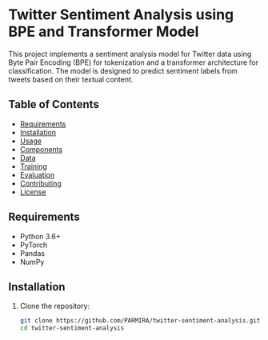 # Twitter Sentiment Analysis using BPE and Transformer Model

This project implements a sentiment analysis model for Twitter data using Byte Pair Encoding (BPE) for tokenization and a transformer architecture for classification. The model is designed to predict sentiment labels from tweets based on their textual content.

## Table of Contents
- [Requirements](#requirements)
- [Installation](#installation)
- [Usage](#usage)
- [Components](#components)
- [Data](#data)
- [Training](#training)
- [Evaluation](#evaluation)
- [Contributing](#contributing)
- [License](#license)

## Requirements
- Python 3.6+
- PyTorch
- Pandas
- NumPy

## Installation
1. Clone the repository:
   ```bash
   git clone https://github.com/PARMIRA/twitter-sentiment-analysis.git
   cd twitter-sentiment-analysis

